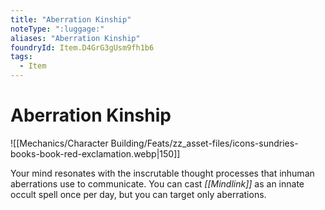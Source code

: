 ```yaml
---
title: "Aberration Kinship"
noteType: ":luggage:"
aliases: "Aberration Kinship"
foundryId: Item.D4GrG3gUsm9fh1b6
tags:
  - Item
---
```


# Aberration Kinship
![[Mechanics/Character Building/Feats/zz_asset-files/icons-sundries-books-book-red-exclamation.webp|150]]

Your mind resonates with the inscrutable thought processes that inhuman aberrations use to communicate. You can cast _[[Mindlink]]_ as an innate occult spell once per day, but you can target only aberrations.
